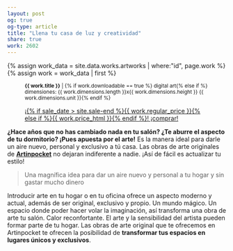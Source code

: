 ```yaml
---
layout: post
og: true
og-type: article
title: "Llena tu casa de luz y creatividad" 
share: true
work: 2602
---
```


{% assign work_data = site.data.works.artworks | where:"id", page.work %}
{% assign work = work_data | first %}
<figure class="text-center">
	<div class="padding-artwork-container">
		<div class="embed-container embed-container_9-16">
			<core-image sizing="cover" class="core-image-size" preload fade src="{{ work.featured_src }}"></core-image>	
		</div>
	</div>
	<figcaption>
		<p><small><strong>{{ work.title }}</strong> | {% if work.downloadable == true %} digital art{% else if %} dimensiones: {{ work.dimensions.length }}x{{ work.dimensions.height }} {{ work.dimensions.unit }}{% endif %}</small></p>
		<p><a href="{{ work.permalink }}" class="btn btn-primary btn-lg">¡{% if sale_date > site.sale-end %}{{ work.regular_price }}{% else if %}{{ work.price_html }}{% endif %}! ¡comprar! <i class="fa fa-credit-card"></i></a></p>
	</figcaption>
</figure>

**¿Hace años que no has cambiado nada en tu salón? ¿Te aburre el aspecto de tu dormitorio? ¡Pues apuesta por el arte!** Es la manera ideal para darle un aire nuevo, personal y exclusivo a tú casa. Las obras de arte originales de **[Artinpocket](http://www.artinpocekt.cat/)** no dejaran indiferente a nadie. ¡Así de fácil es actualizar tu estilo!

>Una magnífica idea para dar un aire nuevo y personal a tu hogar y sin gastar mucho dinero

Introducir arte en tu hogar o en tu oficina ofrece un aspecto moderno y actual, además de ser original, exclusivo y propio. Un mundo mágico. Un espacio donde poder hacer volar la imaginación, así transforma una obra de arte tu salón. Calor reconfortante. El arte y la sensibilidad del artista pueden formar parte de tu hogar. Las obras de arte original que te ofrecemos en Artinpocket te ofrecen la posibilidad de **transformar tus espacios en lugares únicos y exclusivos**.